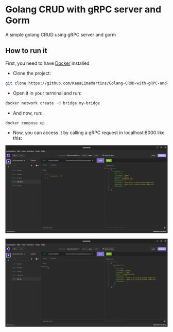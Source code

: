# Golang CRUD with gRPC server and Gorm

A simple golang CRUD using gRPC server and gorm

## How to run it

First, you need to have [Docker](https://www.docker.com/) installed

- Clone the project:
```bash
git clone https://github.com/KauaLimaMartins/Golang-CRUD-with-gRPC-and-GORM.git
```

- Open it in your terminal and run:
```bash
docker network create -d bridge my-bridge
```

- And now, run:
```bash
docker compose up
```

- Now, you can access it by calling a gRPC request in localhost:8000 like this:

![Insomnia gRPC request example](https://github.com/KauaLimaMartins/Golang-CRUD-with-gRPC-and-GORM/blob/master/github/readme-assets/create.png)

![Insomnia gRPC request example](https://github.com/KauaLimaMartins/Golang-CRUD-with-gRPC-and-GORM/blob/master/github/readme-assets/get-all.png)
